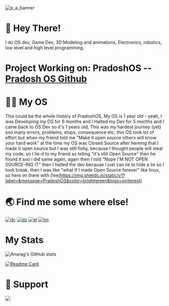 ![p_a_banner](https://user-images.githubusercontent.com/69463173/144824795-aad0ceb7-3568-4c61-96ab-9f0bf68cfab8.png)

# 👋 Hey There!

I do OS dev, Game Dev, 3D Modeling and animations, Electronics, robotics, low level and high level programming.


Project Working on: PradoshOS -- [Pradosh OS Github](https://github.com/pradosh-arduino/PradoshOS)
======

# 👩‍💻 My OS
   
   This could be the whole history of PradoshOS, My OS is 1 year old - yeah, I was Developing my OS for 6 months and I Halted my Dev for 5 months and I came back to OS Dev so it's 1 years old, This was my hardest journey (yet) soo many errors, problems, stops, consequence etc, this OS took lot of effort but when my friend told me "Make it open source others will know your hard work" at the time my OS was Closed Source after hereing that I made it open source but I was still fishy, because I thought people will steal my code, so I lie-d to my friend as telling "it's still Open Source" then he found it soo i did same again, again then I told "Nope I'M NOT OPEN SOURCE-ING IT" then I halted the dev because I just can lie to hide a lie so I took break, then I was like "what if I made Open Source forever" like linux, so here im there with [!ee[(https://img.shields.io/static/v1?label=&message=PradoshOS&color=brightgreen&logo=pinterest)](https://github.com/pradosh-arduino/PradoshOS)
   
# 🌏 Find me some where else!
   [![dc](https://img.shields.io/static/v1?label=&message=Discord&color=white&logo=Discord&style=flat-square)](https://discord.gg/ztxMjnpHf9/)
   [![dz](https://img.shields.io/static/v1?label=&message=LinkedIn&color=blue&logo=LinkedIn&style=flat-square)](https://www.linkedin.com/in/pradosh-os-142a431b7/)
   [![el](https://img.shields.io/static/v1?label=&message=Twitch&color=blueviolet&logo=Twitch&style=flat-square)](https://www.twitch.tv/itspradoshgame)
   [![hn](https://img.shields.io/static/v1?label=&message=Youtube&color=red&logo=Youtube&style=flat-square)](https://www.youtube.com/channel/UCButp2Wmz1fHpoGdbbXyTlg)
   
# My Stats
   ![Anurag's GitHub stats](https://github-readme-stats.vercel.app/api?username=pradosh-arduino&show_icons=true&theme=radical)
   
   [![Readme Card](https://github-readme-stats.vercel.app/api/pin/?username=pradosh-arduino&show_owner=true&repo=PradoshOS)](https://github.com/pradosh-arduino/PradoshOS)
    
# 💖 Support
   <a href="https://www.buymeacoffee.com/pradoshArduino"><img src="https://img.buymeacoffee.com/button-api/?text=Buy me a     coffee&emoji=&slug=pradoshArduino&button_colour=FFDD00&font_colour=000000&font_family=Comic&outline_colour=000000&coffee_colour=ffffff"></a>
    
    
    
    
    
